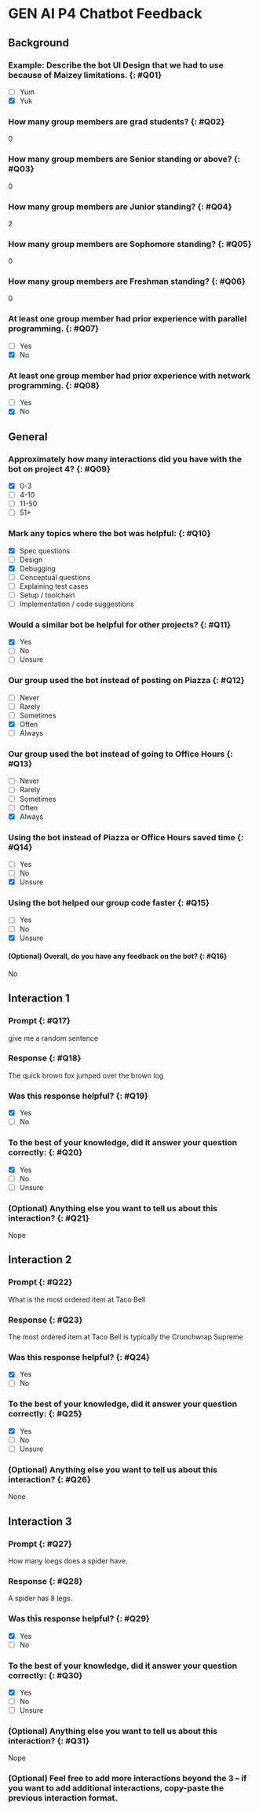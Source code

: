 # GEN AI P4 Chatbot Feedback

## Background

### Example: Describe the bot UI Design that we had to use because of Maizey limitations. {: #Q01}

- [ ] Yum
- [x] Yuk

### How many group members are grad students? {: #Q02}

0

### How many group members are Senior standing or above? {: #Q03}

0

### How many group members are Junior standing? {: #Q04}

2

### How many group members are Sophomore standing? {: #Q05}

0

### How many group members are Freshman standing? {: #Q06}

0

### At least one group member had prior experience with parallel programming. {: #Q07}

- [ ] Yes
- [x] No

### At least one group member had prior experience with network programming. {: #Q08}

- [ ] Yes
- [x] No

## General

### Approximately how many interactions did you have with the bot on project 4? {: #Q09}

- [x] 0-3
- [ ] 4-10
- [ ] 11-50
- [ ] 51+

### Mark any topics where the bot was helpful: {: #Q10}

- [x] Spec questions
- [ ] Design
- [x] Debugging
- [ ] Conceptual questions
- [ ] Explaining test cases
- [ ] Setup / toolchain
- [ ] Implementation / code suggestions

### Would a similar bot be helpful for other projects? {: #Q11}

- [x] Yes
- [ ] No
- [ ] Unsure

### Our group used the bot instead of posting on Piazza {: #Q12}

- [ ] Never
- [ ] Rarely
- [ ] Sometimes
- [x] Often
- [ ] Always

### Our group used the bot instead of going to Office Hours {: #Q13}

- [ ] Never
- [ ] Rarely
- [ ] Sometimes
- [ ] Often
- [x] Always

### Using the bot instead of Piazza or Office Hours saved time {: #Q14}

- [ ] Yes
- [ ] No
- [x] Unsure

### Using the bot helped our group code faster {: #Q15}

- [ ] Yes
- [ ] No
- [x] Unsure

#### (Optional) Overall, do you have any feedback on the bot? {: #Q16}

No

## Interaction 1

### Prompt {: #Q17}

give me a random sentence

### Response {: #Q18}

The quick brown fox jumped over the brown log

### Was this response helpful? {: #Q19}

- [x] Yes
- [ ] No

### To the best of your knowledge, did it answer your question correctly: {: #Q20}

- [x] Yes
- [ ] No
- [ ] Unsure

### (Optional) Anything else you want to tell us about this interaction? {: #Q21}

Nope

## Interaction 2

### Prompt {: #Q22}

What is the most ordered item at Taco Bell

### Response {: #Q23}

The most ordered item at Taco Bell is typically the Crunchwrap Supreme

### Was this response helpful? {: #Q24}

- [x] Yes
- [ ] No

### To the best of your knowledge, did it answer your question correctly: {: #Q25}

- [x] Yes
- [ ] No
- [ ] Unsure

### (Optional) Anything else you want to tell us about this interaction? {: #Q26}

None

## Interaction 3

### Prompt {: #Q27}

How many loegs does a spider have.

### Response {: #Q28}

A spider has 8 legs.

### Was this response helpful? {: #Q29}

- [x] Yes
- [ ] No

### To the best of your knowledge, did it answer your question correctly: {: #Q30}

- [x] Yes
- [ ] No
- [ ] Unsure

### (Optional) Anything else you want to tell us about this interaction? {: #Q31}

Nope

### (Optional) Feel free to add more interactions beyond the 3 – if you want to add additional interactions, copy-paste the previous interaction format.

